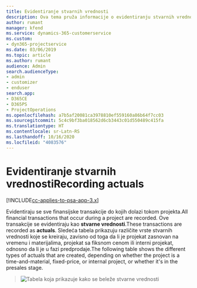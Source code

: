 ```yaml
---
title: Evidentiranje stvarnih vrednosti
description: Ova tema pruža informacije o evidentiranju stvarnih vrednosti.
author: rumant
manager: kfend
ms.service: dynamics-365-customerservice
ms.custom:
- dyn365-projectservice
ms.date: 03/06/2019
ms.topic: article
ms.author: rumant
audience: Admin
search.audienceType:
- admin
- customizer
- enduser
search.app:
- D365CE
- D365PS
- ProjectOperations
ms.openlocfilehash: a7b5af20081ca3978810ef559160a86b64f7cc03
ms.sourcegitcommit: 5c4c9bf3ba018562d6cb3443c01d550489c415fa
ms.translationtype: HT
ms.contentlocale: sr-Latn-RS
ms.lasthandoff: 10/16/2020
ms.locfileid: "4083576"
---
```

# <a name="recording-actuals"></a><span data-ttu-id="e0130-103">Evidentiranje stvarnih vrednosti</span><span class="sxs-lookup"><span data-stu-id="e0130-103">Recording actuals</span></span> 

[!INCLUDE[cc-applies-to-psa-app-3.x](../includes/cc-applies-to-psa-app-3x.md)]

<span data-ttu-id="e0130-104">Evidentiraju se sve finansijske transakcije do kojih dolazi tokom projekta.</span><span class="sxs-lookup"><span data-stu-id="e0130-104">All financial transactions that occur during a project are recorded.</span></span> <span data-ttu-id="e0130-105">Ove transakcije se evidentiraju kao **stvarne vrednosti**.</span><span class="sxs-lookup"><span data-stu-id="e0130-105">These transactions are recorded as **actuals**.</span></span> <span data-ttu-id="e0130-106">Sledeća tabela prikazuju različite vrste stvarnih vrednosti koje se kreiraju, zavisno od toga da li je projekat zasnovan na vremenu i materijalima, projekat sa fiksnom cenom ili interni projekat, odnosno da li je u fazi predprodaje.</span><span class="sxs-lookup"><span data-stu-id="e0130-106">The following table shows the different types of actuals that are created, depending on whether the project is a time-and-material, fixed-price, or internal project, or whether it's in the presales stage.</span></span>

> ![Tabela koja prikazuje kako se beleže stvarne vrednosti](media/advanced-table2.png)
